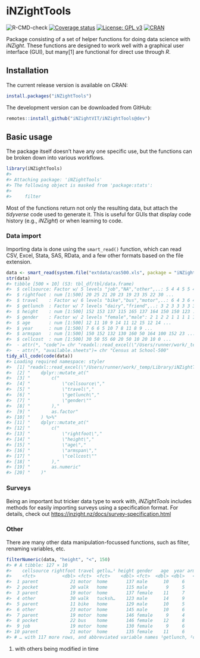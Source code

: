 
<!-- README.md is generated from README.Rmd. Please edit that file -->

# iNZightTools

![R-CMD-check](https://github.com/iNZightVIT/iNZightTools/workflows/R-CMD-check/badge.svg)
[![Coverage
status](https://codecov.io/gh/iNZightVIT/iNZightTools/branch/dev/graph/badge.svg)](https://codecov.io/github/iNZightVIT/iNZightTools?branch=dev)
[![License: GPL
v3](https://img.shields.io/badge/License-GPL%20v3-blue.svg)](http://www.gnu.org/licenses/gpl-3.0)
[![CRAN](https://www.r-pkg.org/badges/version/iNZightTools)](https://CRAN.R-project.org/package=iNZightTools)

Package consisting of a set of helper functions for doing data science
with *iNZight*. These functions are designed to work well with a
graphical user interface (GUI), but many\[1\] are functional for direct
use through *R*.

## Installation

The current release version is available on CRAN:

``` r
install.packages("iNZightTools")
```

The development version can be downloaded from GitHub:

``` r
remotes::install_github("iNZightVIT/iNZightTools@dev")
```

## Basic usage

The package itself doesn’t have any one specific use, but the functions
can be broken down into various workflows.

``` r
library(iNZightTools)
#> 
#> Attaching package: 'iNZightTools'
#> The following object is masked from 'package:stats':
#> 
#>     filter
```

Most of the functions return not only the resulting data, but attach the
*tidyverse* code used to generate it. This is useful for GUIs that
display code history (e.g., *iNZight*) or when learning to code.

### Data import

Importing data is done using the `smart_read()` function, which can read
CSV, Excel, Stata, SAS, RData, and a few other formats based on the file
extension.

``` r
data <- smart_read(system.file("extdata/cas500.xls", package = "iNZightTools"))
str(data)
#> tibble [500 × 10] (S3: tbl_df/tbl/data.frame)
#>  $ cellsource: Factor w/ 5 levels "job","NA","other",..: 5 4 4 5 5 4 4 5 4 3 ...
#>  $ rightfoot : num [1:500] 20 25 21 20 23 19 23 35 22 30 ...
#>  $ travel    : Factor w/ 6 levels "bike","bus","motor",..: 6 4 3 6 4 3 3 3 3 6 ...
#>  $ getlunch  : Factor w/ 7 levels "dairy","friend",..: 3 2 3 3 3 3 3 7 3 7 ...
#>  $ height    : num [1:500] 152 153 137 115 165 137 164 150 150 123 ...
#>  $ gender    : Factor w/ 2 levels "female","male": 2 1 2 2 1 1 1 1 1 2 ...
#>  $ age       : num [1:500] 12 11 10 9 14 11 12 15 12 14 ...
#>  $ year      : num [1:500] 7 6 6 5 10 7 8 11 8 9 ...
#>  $ armspan   : num [1:500] 150 152 132 130 160 50 164 100 152 23 ...
#>  $ cellcost  : num [1:500] 30 50 55 60 20 50 10 20 10 0 ...
#>  - attr(*, "code")= chr "readxl::read_excel(\"/Users/runner/work/_temp/Library/iNZightTools/extdata/cas500.xls\") %>% dplyr::mutate_at(c"| __truncated__
#>  - attr(*, "available.sheets")= chr "Census at School-500"
tidy_all_code(code(data))
#> Loading required namespace: styler
#>  [1] "readxl::read_excel(\"/Users/runner/work/_temp/Library/iNZightTools/extdata/cas500.xls\") %>%"
#>  [2] "    dplyr::mutate_at("                                                                       
#>  [3] "        c("                                                                                  
#>  [4] "            \"cellsource\","                                                                 
#>  [5] "            \"travel\","                                                                     
#>  [6] "            \"getlunch\","                                                                   
#>  [7] "            \"gender\""                                                                      
#>  [8] "        ),"                                                                                  
#>  [9] "        as.factor"                                                                           
#> [10] "    ) %>%"                                                                                   
#> [11] "    dplyr::mutate_at("                                                                       
#> [12] "        c("                                                                                  
#> [13] "            \"rightfoot\","                                                                  
#> [14] "            \"height\","                                                                     
#> [15] "            \"age\","                                                                        
#> [16] "            \"armspan\","                                                                    
#> [17] "            \"cellcost\""                                                                    
#> [18] "        ),"                                                                                  
#> [19] "        as.numeric"                                                                          
#> [20] "    )"
```

### Surveys

Being an important but tricker data type to work with, *iNZightTools*
includes methods for easily importing surveys using a specification
format. For details, check out
<https://inzight.nz/docs/survey-specification.html>

### Other

There are many other data manipulation-focussed functions, such as
filter, renaming variables, etc.

``` r
filterNumeric(data, "height", "<", 150)
#> # A tibble: 127 × 10
#>    cellsource rightfoot travel getlu…¹ height gender   age  year armspan cellc…²
#>    <fct>          <dbl> <fct>  <fct>    <dbl> <fct>  <dbl> <dbl>   <dbl>   <dbl>
#>  1 parent            21 motor  home       137 male      10     6     132      55
#>  2 pocket            20 walk   home       115 male       9     5     130      60
#>  3 parent            19 motor  home       137 female    11     7      50      50
#>  4 other             30 walk   tucksh…    123 male      14     9      23       0
#>  5 parent            11 bike   home       129 male      10     5     165       0
#>  6 other             23 motor  home       145 male      10     6     144      25
#>  7 parent            19 motor  home       146 female     9     4     140      25
#>  8 pocket            22 bus    home       146 female    12     8     136      10
#>  9 job               19 motor  home       130 female     9     6     130      45
#> 10 parent            21 motor  home       135 female    11     6     137      20
#> # … with 117 more rows, and abbreviated variable names ¹​getlunch, ²​cellcost
```

1.  with others being modified in time
